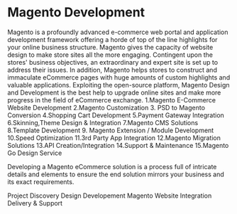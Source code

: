 # Magento Development
Magento is a profoundly advanced e-commerce web portal and application development framework offering a horde of top of the line highlights for your online business structure. Magento gives the capacity of website design to make store sites all the more engaging. Contingent upon the stores' business objectives, an extraordinary and expert site is set up to address their issues. In addition, Magento helps stores to construct and immaculate eCommerce pages with huge amounts of custom highlights and valuable applications. Exploiting the open-source platform, Magento Design and Development is the best help to upgrade online sites and make more progress in the field of eCommerce exchange.
1.Magento E-Commerce Website Development
2.Magento Customization
3. PSD to Magento Conversion
4.Shopping Cart Development
5.Payment Gateway Integration
6.Skinning,Theme Design & Integration
7.Magento CMS Solutions
8.Template Development
9. Magento Extension / Module Development
10.Speed Optimization
11.3rd Party App Integration
12.Magento Migration Solutions
13.API Creation/Integration
14.Support & Maintenance
15.Magento Go Design Service

Developing a Magento eCommerce solution is a process full of intricate details and elements to ensure the end solution mirrors your business and its exact requirements.

Project Discovery
Design
Developement
Magento Website Integration
Delivery & Support
